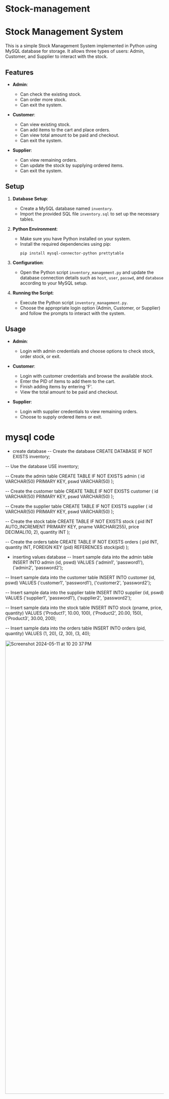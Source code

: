 # Stock-management

# Stock Management System

This is a simple Stock Management System implemented in Python using MySQL database for storage. It allows three types of users: Admin, Customer, and Supplier to interact with the stock.

## Features

- **Admin**:
  - Can check the existing stock.
  - Can order more stock.
  - Can exit the system.
  
- **Customer**:
  - Can view existing stock.
  - Can add items to the cart and place orders.
  - Can view total amount to be paid and checkout.
  - Can exit the system.
  
- **Supplier**:
  - Can view remaining orders.
  - Can update the stock by supplying ordered items.
  - Can exit the system.
  
## Setup

1. **Database Setup**:
   - Create a MySQL database named `inventory`.
   - Import the provided SQL file `inventory.sql` to set up the necessary tables.

2. **Python Environment**:
   - Make sure you have Python installed on your system.
   - Install the required dependencies using pip:
     ```
     pip install mysql-connector-python prettytable
     ```

3. **Configuration**:
   - Open the Python script `inventory_management.py` and update the database connection details such as `host`, `user`, `passwd`, and `database` according to your MySQL setup.

4. **Running the Script**:
   - Execute the Python script `inventory_management.py`.
   - Choose the appropriate login option (Admin, Customer, or Supplier) and follow the prompts to interact with the system.

## Usage

- **Admin**: 
  - Login with admin credentials and choose options to check stock, order stock, or exit.

- **Customer**:
  - Login with customer credentials and browse the available stock.
  - Enter the PID of items to add them to the cart.
  - Finish adding items by entering 'F'.
  - View the total amount to be paid and checkout.

- **Supplier**:
  - Login with supplier credentials to view remaining orders.
  - Choose to supply ordered items or exit.
 
# mysql code

- create database
-- Create the database
CREATE DATABASE IF NOT EXISTS inventory;

-- Use the database
USE inventory;

-- Create the admin table
CREATE TABLE IF NOT EXISTS admin (
    id VARCHAR(50) PRIMARY KEY,
    pswd VARCHAR(50)
);

-- Create the customer table
CREATE TABLE IF NOT EXISTS customer (
    id VARCHAR(50) PRIMARY KEY,
    pswd VARCHAR(50)
);

-- Create the supplier table
CREATE TABLE IF NOT EXISTS supplier (
    id VARCHAR(50) PRIMARY KEY,
    pswd VARCHAR(50)
);

-- Create the stock table
CREATE TABLE IF NOT EXISTS stock (
    pid INT AUTO_INCREMENT PRIMARY KEY,
    pname VARCHAR(255),
    price DECIMAL(10, 2),
    quantity INT
);

-- Create the orders table
CREATE TABLE IF NOT EXISTS orders (
    pid INT,
    quantity INT,
    FOREIGN KEY (pid) REFERENCES stock(pid)
);
- inserting values database
  -- Insert sample data into the admin table
INSERT INTO admin (id, pswd) VALUES ('admin1', 'password1'), ('admin2', 'password2');

-- Insert sample data into the customer table
INSERT INTO customer (id, pswd) VALUES ('customer1', 'password1'), ('customer2', 'password2');

-- Insert sample data into the supplier table
INSERT INTO supplier (id, pswd) VALUES ('supplier1', 'password1'), ('supplier2', 'password2');

-- Insert sample data into the stock table
INSERT INTO stock (pname, price, quantity) VALUES 
('Product1', 10.00, 100),
('Product2', 20.00, 150),
('Product3', 30.00, 200);

-- Insert sample data into the orders table
INSERT INTO orders (pid, quantity) VALUES 
(1, 20),
(2, 30),
(3, 40);



<img width="1440" alt="Screenshot 2024-05-11 at 10 20 37 PM" src="https://github.com/chintalapudipiyush/inventory-management/assets/146371407/5afdc0ec-64bd-49cf-9033-8b737cc9bee5">
